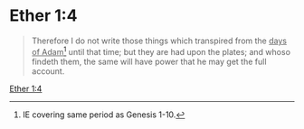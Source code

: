 # Ether 1:4

> Therefore I do not write those things which transpired from the <u>days of Adam</u>[^a] until that time; but they are had upon the plates; and whoso findeth them, the same will have power that he may get the full account.

[Ether 1:4](https://www.churchofjesuschrist.org/study/scriptures/bofm/ether/1?lang=eng&id=p4#p4)


[^a]: IE covering same period as Genesis 1-10.
